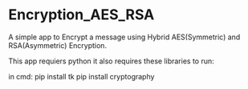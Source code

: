 # Encryption_AES_RSA
A simple app to Encrypt a message using Hybrid AES(Symmetric) and RSA(Asymmetric) Encryption.

This app requiers python it also requires these libraries to run:

in cmd: 
       pip install tk
       pip install cryptography 

